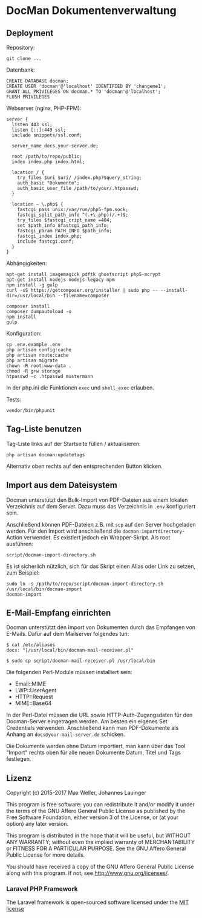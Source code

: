 # DocMan Dokumentenverwaltung

## Deployment

Repository:

```
git clone ...
```

Datenbank:

```
CREATE DATABASE docman;
CREATE USER 'docman'@'localhost' IDENTIFIED BY 'changeme1';
GRANT ALL PRIVILEGES ON docman.* TO 'docman'@'localhost';
FLUSH PRIVILEGES
```

Webserver (nginx, PHP-FPM):

```
server {
  listen 443 ssl;
  listen [::]:443 ssl;
  include snippets/ssl.conf;

  server_name docs.your-server.de;

  root /path/to/repo/public;
  index index.php index.html;

  location / {
    try_files $uri $uri/ /index.php?$query_string;
    auth_basic "Dokumente";
    auth_basic_user_file /path/to/your/.htpasswd;
  }

  location ~ \.php$ {
    fastcgi_pass unix:/var/run/php5-fpm.sock;
    fastcgi_split_path_info ^(.+\.php)(/.+)$;
    try_files $fastcgi_cript_name =404;
    set $path_info $fastcgi_path_info;
    fastcgi_param PATH_INFO $path_info;
    fastcgi_index index.php;
    include fastcgi.conf;
  }
}
```

Abhängigkeiten:

```
apt-get install imagemagick pdftk ghostscript php5-mcrypt
apt-get install nodejs nodejs-legacy npm
npm install -g gulp
curl -sS https://getcomposer.org/installer | sudo php -- --install-dir=/usr/local/bin --filename=composer
```

```
composer install
composer dumpautoload -o
npm install
gulp
```

Konfiguration:

```
cp .env.example .env
php artisan config:cache
php artisan route:cache
php artisan migrate
chown -R root:www-data .
chmod -R g+w storage
htpasswd -c .htpasswd mustermann
```

In der php.ini die Funktionen `exec` und `shell_exec` erlauben.

Tests:

```
vendor/bin/phpunit
```


## Tag-Liste benutzen

Tag-Liste links auf der Startseite füllen / aktualisieren:

```
php artisan docman:updatetags
```

Alternativ oben rechts auf den entsprechenden Button klicken.


## Import aus dem Dateisystem

Docman unterstützt den Bulk-Import von PDF-Dateien aus einem lokalen Verzeichnis auf dem Server. Dazu muss das
Verzeichnis in `.env` konfiguriert sein.

Anschließend können PDF-Dateien z.B. mit `scp` auf den Server hochgeladen werden. Für den Import wird anschließend
die `docman:importdirectory`-Action verwendet. Es existiert jedoch ein Wrapper-Skript. Als root ausführen:

```
script/docman-import-directory.sh
```

Es ist sicherlich nützlich, sich für das Skript einen Alias oder Link zu setzen, zum Beispiel:

```
sudo ln -s /path/to/repo/script/docman-import-directory.sh /usr/local/bin/docman-import
docman-import
```


## E-Mail-Empfang einrichten

Docman unterstützt den Import von Dokumenten durch das Empfangen von E-Mails. Dafür auf dem Mailserver folgendes tun:

```
$ cat /etc/aliases
docs: "|/usr/local/bin/docman-mail-receiver.pl"

$ sudo cp script/docman-mail-receiver.pl /usr/local/bin
```

Die folgenden Perl-Module müssen installiert sein:

 - Email::MIME
 - LWP::UserAgent
 - HTTP::Request
 - MIME::Base64

In der Perl-Datei müssen die URL sowie HTTP-Auth-Zugangsdaten für den Docman-Server eingetragen werden. Am besten
ein eigenes Set Credentials verwenden. Anschließend kann man PDF-Dokumente als Anhang an `docs@your-mail-server.de`
schicken.

Die Dokumente werden ohne Datum importiert, man kann über das Tool "Import" rechts oben für alle neuen Dokumente
Datum, Titel und Tags festlegen.


## Lizenz

Copyright (c) 2015-2017 Max Weller, Johannes Lauinger

This program is free software: you can redistribute it and/or modify
it under the terms of the GNU Affero General Public License as
published by the Free Software Foundation, either version 3 of the
License, or (at your option) any later version.

This program is distributed in the hope that it will be useful,
but WITHOUT ANY WARRANTY; without even the implied warranty of
MERCHANTABILITY or FITNESS FOR A PARTICULAR PURPOSE.  See the
GNU Affero General Public License for more details.

You should have received a copy of the GNU Affero General Public License
along with this program.  If not, see <http://www.gnu.org/licenses/>.


### Laravel PHP Framework

The Laravel framework is open-sourced software licensed under the [MIT license](http://opensource.org/licenses/MIT)
